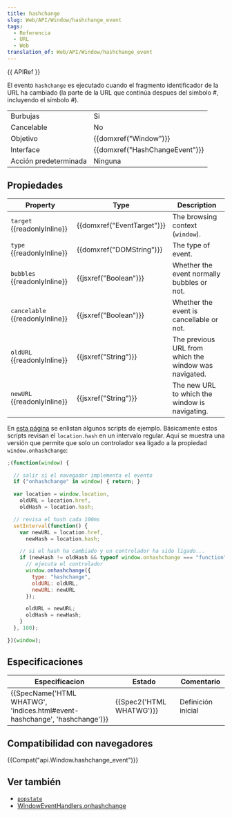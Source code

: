 ```yaml
---
title: hashchange
slug: Web/API/Window/hashchange_event
tags:
  - Referencia
  - URL
  - Web
translation_of: Web/API/Window/hashchange_event
---
```


{{ APIRef }}

El evento `hashchange` es ejecutado cuando el fragmento identificador de la URL ha cambiado (la parte de la URL que continúa despues del simbolo #, incluyendo el símbolo #).

<table class="properties">
  <tbody>
    <tr>
      <td>Burbujas</td>
      <td>Si</td>
    </tr>
    <tr>
      <td>Cancelable</td>
      <td>No</td>
    </tr>
    <tr>
      <td>Objetivo</td>
      <td>{{domxref("Window")}}</td>
    </tr>
    <tr>
      <td>Interface</td>
      <td>{{domxref("HashChangeEvent")}}</td>
    </tr>
    <tr>
      <td>Acción predeterminada</td>
      <td>Ninguna</td>
    </tr>
  </tbody>
</table>

## Propiedades

| Property                              | Type                                 | Description                                           |
| ------------------------------------- | ------------------------------------ | ----------------------------------------------------- |
| `target` {{readonlyInline}}     | {{domxref("EventTarget")}} | The browsing context (`window`).                      |
| `type` {{readonlyInline}}       | {{domxref("DOMString")}}     | The type of event.                                    |
| `bubbles` {{readonlyInline}}    | {{jsxref("Boolean")}}         | Whether the event normally bubbles or not.            |
| `cancelable` {{readonlyInline}} | {{jsxref("Boolean")}}         | Whether the event is cancellable or not.              |
| `oldURL` {{readonlyInline}}     | {{jsxref("String")}}         | The previous URL from which the window was navigated. |
| `newURL` {{readonlyInline}}     | {{jsxref("String")}}         | The new URL to which the window is navigating.        |

En [esta página](https://github.com/Modernizr/Modernizr/wiki/HTML5-Cross-Browser-Polyfills) se enlistan algunos scripts de ejemplo. Básicamente estos scripts revisan el `location.hash` en un intervalo regular. Aquí se muestra una versión que permite que solo un controlador sea ligado a la propiedad `window.onhashchange`:

```js
;(function(window) {

  // salir si el navegador implementa el evento
  if ("onhashchange" in window) { return; }

  var location = window.location,
    oldURL = location.href,
    oldHash = location.hash;

  // revisa el hash cada 100ms
  setInterval(function() {
    var newURL = location.href,
      newHash = location.hash;

    // si el hash ha cambiado y un controlador ha sido ligado...
    if (newHash != oldHash && typeof window.onhashchange === "function") {
      // ejecuta el controlador
      window.onhashchange({
        type: "hashchange",
        oldURL: oldURL,
        newURL: newURL
      });

      oldURL = newURL;
      oldHash = newHash;
    }
  }, 100);

})(window);
```

## Especificaciones

| Especificacion                                                                                       | Estado                           | Comentario         |
| ---------------------------------------------------------------------------------------------------- | -------------------------------- | ------------------ |
| {{SpecName('HTML WHATWG', 'indices.html#event-hashchange', 'hashchange')}} | {{Spec2('HTML WHATWG')}} | Definición inicial |

## Compatibilidad con navegadores

{{Compat("api.Window.hashchange_event")}}

## Ver también

- [`popstate`](/es/docs/Mozilla_event_reference/popstate)
- [WindowEventHandlers.onhashchange](/es/docs/Web/API/WindowEventHandlers/onhashchange)
